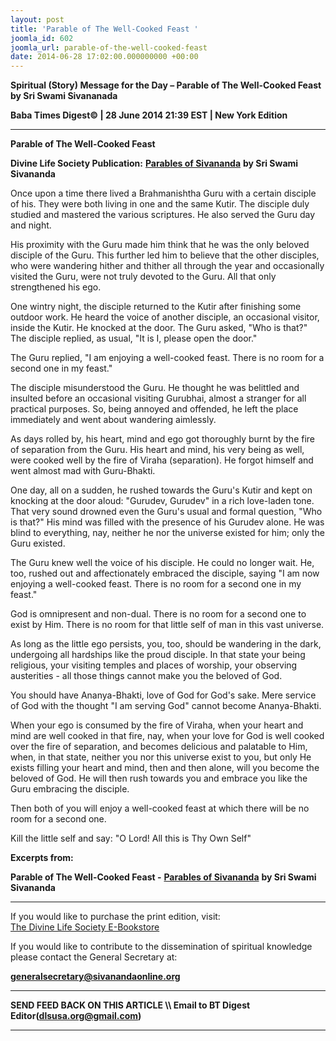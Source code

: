```yaml
---
layout: post
title: 'Parable of The Well-Cooked Feast '
joomla_id: 602
joomla_url: parable-of-the-well-cooked-feast
date: 2014-06-28 17:02:00.000000000 +00:00
---
```

  
























**Spiritual (Story) Message for the Day – Parable of The Well-Cooked Feast by Sri Swami Sivananada**  

**Baba Times Digest© | 28 June 2014 21:39 EST | New York Edition**

* * *  



**Parable of The Well-Cooked Feast**

**Divine Life Society Publication:** [**Parables of Sivananda**](http://www.dlshq.org/download/parables.htm#_VPID_36) **by Sri Swami Sivananda**

Once upon a time there lived a Brahmanishtha Guru with a certain disciple of his. They were both living in one and the same Kutir. The disciple duly studied and mastered the various scriptures. He also served the Guru day and night.

His proximity with the Guru made him think that he was the only beloved disciple of the Guru. This further led him to believe that the other disciples, who were wandering hither and thither all through the year and occasionally visited the Guru, were not truly devoted to the Guru. All that only strengthened his ego.

One wintry night, the disciple returned to the Kutir after finishing some outdoor work. He heard the voice of another disciple, an occasional visitor, inside the Kutir. He knocked at the door. The Guru asked, "Who is that?" The disciple replied, as usual, "It is I, please open the door."

The Guru replied, "I am enjoying a well-cooked feast. There is no room for a second one in my feast."

The disciple misunderstood the Guru. He thought he was belittled and insulted before an occasional visiting Gurubhai, almost a stranger for all practical purposes. So, being annoyed and offended, he left the place immediately and went about wandering aimlessly.

As days rolled by, his heart, mind and ego got thoroughly burnt by the fire of separation from the Guru. His heart and mind, his very being as well, were cooked well by the fire of Viraha (separation). He forgot himself and went almost mad with Guru-Bhakti.

One day, all on a sudden, he rushed towards the Guru's Kutir and kept on knocking at the door aloud: "Gurudev, Gurudev" in a rich love-laden tone. That very sound drowned even the Guru's usual and formal question, "Who is that?" His mind was filled with the presence of his Gurudev alone. He was blind to everything, nay, neither he nor the universe existed for him; only the Guru existed.

The Guru knew well the voice of his disciple. He could no longer wait. He, too, rushed out and affectionately embraced the disciple, saying "I am now enjoying a well-cooked feast. There is no room for a second one in my feast."

God is omnipresent and non-dual. There is no room for a second one to exist by Him. There is no room for that little self of man in this vast universe.

As long as the little ego persists, you, too, should be wandering in the dark, undergoing all hardships like the proud disciple. In that state your being religious, your visiting temples and places of worship, your observing austerities - all those things cannot make you the beloved of God.

You should have Ananya-Bhakti, love of God for God's sake. Mere service of God with the thought "I am serving God" cannot become Ananya-Bhakti.

When your ego is consumed by the fire of Viraha, when your heart and mind are well cooked in that fire, nay, when your love for God is well cooked over the fire of separation, and becomes delicious and palatable to Him, when, in that state, neither you nor this universe exist to you, but only He exists filling your heart and mind, then and then alone, will you become the beloved of God. He will then rush towards you and embrace you like the Guru embracing the disciple.

Then both of you will enjoy a well-cooked feast at which there will be no room for a second one.

Kill the little self and say: "O Lord! All this is Thy Own Self"

**Excerpts from:**



**Parable of The Well-Cooked Feast -** [**Parables of Sivananda**](http://www.dlshq.org/download/parables.htm#_VPID_36) **by Sri Swami Sivananda**

* * *  












If you would like to purchase the print edition, visit:   
[The Divine Life Society E-Bookstore](http://www.dlshq.org/download/download.htm)

If you would like to contribute to the dissemination of spiritual knowledge please contact the General Secretary at:

[**generalsecretary@sivanandaonline.org**](mailto:generalsecretary@sivanandaonline.org?subject=Contribution%20to%20Dissemination%20of%20Spiritual%20Knowledge)

* * *

**SEND FEED BACK ON THIS ARTICLE \\\ Email to BT Digest Editor[](mailto:dlsusa.org@gmail.com?subject=DLS%20Posts)(dlsusa.org@gmail.com)**

* * *

  
